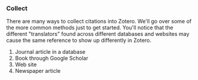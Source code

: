 ### Collect

There are many ways to collect citations into Zotero. We'll go over some of the more common methods just to get started. You'll notice that the different "translators" found across different databases and websites may cause the same reference to show up differently in Zotero.

1. Journal article in a database
2. Book through Google Scholar
3. Web site
4. Newspaper article